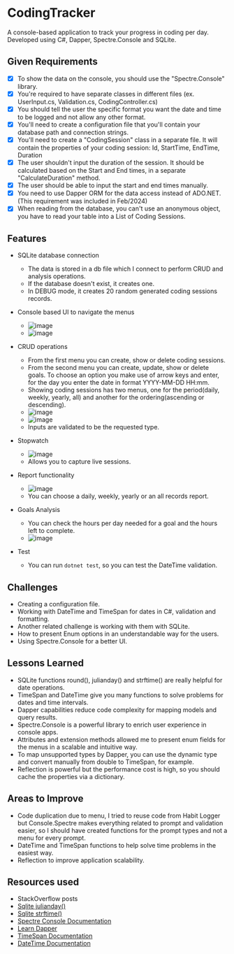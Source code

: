 # CodingTracker

A console-based application to track your progress in coding per day. Developed
using C#, Dapper, Spectre.Console and SQLite.

## Given Requirements

- [x] To show the data on the console, you should use the "Spectre.Console"
library.
- [x] You're required to have separate classes in different files
(ex. UserInput.cs, Validation.cs, CodingController.cs)
- [x] You should tell the user the specific format you want the date
and time to be logged and not allow any other format.
- [x] You'll need to create a configuration file that you'll contain your
database path and connection strings.
- [x] You'll need to create a "CodingSession" class in a separate file.
It will contain the properties of your coding session: Id, StartTime,
EndTime, Duration
- [x] The user shouldn't input the duration of the session. It should be
calculated based on the Start and End times, in a separate
"CalculateDuration" method.
- [x] The user should be able to input the start and end times manually.
- [x] You need to use Dapper ORM for the data access instead of ADO.NET.
(This requirement was included in Feb/2024)
- [x] When reading from the database, you can't use an anonymous object,
you have to read your table into a List of Coding Sessions.

## Features

- SQLite database connection
  - The data is stored in a db file which I connect to perform CRUD and
  analysis operations.
  - If the database doesn't exist, it creates one.
  - In DEBUG mode, it creates 20 random generated coding sessions records.

- Console based UI to navigate the menus

  - ![image](https://github.com/user-attachments/assets/328be0a0-b766-44f9-9a85-1bfd9ca399a5)
  - ![image](https://github.com/user-attachments/assets/12d74f11-e870-41f9-bcab-c5c9a52fc6a4)

- CRUD operations

  - From the first menu you can create, show or delete coding sessions.
  - From the second menu you can create, update, show or delete goals.
  To choose an option you make use of arrow keys and enter, for the day
  you enter the date in format YYYY-MM-DD HH:mm.
  - Showing coding sessions has two menus, one for the
  period(daily, weekly, yearly, all) and another for the
  ordering(ascending or descending).
  - ![image](https://github.com/user-attachments/assets/8fada7ff-160c-4c64-9eed-7acb3ec2a860)
  - ![image](https://github.com/user-attachments/assets/3a50c2aa-271c-4714-a109-4e1d3c74f8d9)
  - Inputs are validated to be the requested type.

- Stopwatch

  - ![image](https://github.com/user-attachments/assets/9fa0b6b5-c6db-4386-9ad1-8e877d3b1583)
  - Allows you to capture live sessions.

- Report functionality

  - ![image](https://github.com/user-attachments/assets/12434efd-2723-4035-bca6-392e7d021729)
  - You can choose a daily, weekly, yearly or an all records report.

- Goals Analysis

  - You can check the hours per day needed for a goal and the hours left to complete.
  - ![image](https://github.com/user-attachments/assets/7bfea428-f369-4ec6-ae09-4dd45c66cac0)

- Test

  - You can run `dotnet test`, so you can test the DateTime validation.

## Challenges

- Creating a configuration file.
- Working with DateTime and TimeSpan for dates in C#, validation and formatting.
- Another related challenge is working with them with SQLite.
- How to present Enum options in an understandable way for the users.
- Using Spectre.Console for a better UI.

## Lessons Learned

- SQLite functions round(), julianday() and strftime() are really helpful
for date operations.
- TimeSpan and DateTime give you many functions to solve problems for dates
and time intervals.
- Dapper capabilities reduce code complexity for mapping models and query
results.
- Spectre.Console is a powerful library to enrich user experience in console
apps.
- Attributes and extension methods allowed me to present enum fields for the
menus in a scalable and intuitive way.
- To map unsupported types by Dapper, you can use the dynamic type and convert
manually from double to TimeSpan, for example.
- Reflection is powerful but the performance cost is high, so you should cache
the properties via a dictionary.

## Areas to Improve

- Code duplication due to menu, I tried to reuse code from Habit Logger
but Console.Spectre makes everything related to prompt and validation easier,
so I should have created functions for the prompt types and not a menu for every
prompt.
- DateTime and TimeSpan functions to help solve time problems in the easiest way.
- Reflection to improve application scalability.

## Resources used

- StackOverflow posts
- [Sqlite julianday()](https://www.sqlitetutorial.net/sqlite-date-functions/sqlite-julianday-function/)
- [Sqlite strftime()](https://www.sqlitetutorial.net/sqlite-date-functions/sqlite-julianday-function/)
- [Spectre Console Documentation](https://www.sqlitetutorial.net/sqlite-date-functions/sqlite-julianday-function/)
- [Learn Dapper](https://www.learndapper.com/)
- [TimeSpan Documentation](https://learn.microsoft.com/en-us/dotnet/api/system.timespan?view=net-8.0)
- [DateTime Documentation](https://learn.microsoft.com/en-us/dotnet/api/system.datetime?view=net-8.0)

